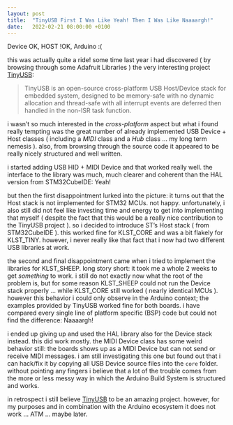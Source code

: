 ```yaml
---
layout: post
title:  "TinyUSB First I Was Like Yeah! Then I Was Like Naaaargh!"
date:   2022-02-21 08:00:00 +0100
---
```


Device OK, HOST !OK, Arduino :(

this was actually quite a ride! some time last year i had discovered ( by browsing through some Adafruit Libraries ) the very interesting project [TinyUSB](https://github.com/hathach/tinyusb):

> TinyUSB is an open-source cross-platform USB Host/Device stack for embedded system, designed to be memory-safe with no dynamic allocation and thread-safe with all interrupt events are deferred then handled in the non-ISR task function.

i wasn’t so much interested in the *cross-platform* aspect but what i found really tempting was the great number of already implemented USB Device + Host classes ( including a *MIDI* class and a *Hub* class … my long term nemesis ). also, from browsing through the source code it appeared to be really nicely structured and well written.

i started adding USB HID + MIDI Device and that worked really well. the interface to the library was much, much clearer and coherent than the HAL version from STM32CubeIDE: Yeah!

but then the first disappointment lurked into the picture: it turns out that the  Host stack is not implemented for STM32 MCUs. not happy. unfortunately, i also still did not feel like investing time and energy to get into implementing that myself ( despite the fact that this would be a really nice contribution to the TinyUSB project ). so i decided to introduce ST’s Host stack ( from STM32CubeIDE ). this worked fine for KLST_CORE and was a bit flakely for KLST_TINY. however, i never really like that fact that i now had two different USB libraries at work.

the second and final disappointment came when i tried to implement the libraries for KLST_SHEEP. long story short: it took me a whole 2 weeks to get *something* to work. i still do not exactly now what the root of the problem is, but for some reason KLST_SHEEP could not run the Device stack properly … while KLST_CORE still worked ( nearly identical MCUs ). however this behavior i could only observe in the Arduino context; the examples provided by TinyUSB worked fine for both boards. i have compared every single line of platform specific (BSP) code but could not find the difference: Naaaargh!

i ended up giving up and used the HAL library also for the Device stack instead. this did work mostly. the MIDI Device class has some weird behavior still: the boards shows up as a MIDI Device but can not send or receive MIDI messages. i am still investigating this one but found out that i can hack/fix it by copying all USB Device source files into the `core` folder. without pointing any fingers i believe that a lot of the trouble comes from the more or less messy way in which the Arduino Build System is structured and works.

in retrospect i still believe [TinyUSB](https://github.com/hathach/tinyusb) to be an amazing project. however, for my purposes and in combination with the Arduino ecosystem it does not work … ATM … maybe later.
